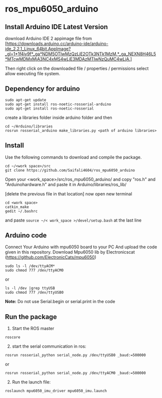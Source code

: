 # ros_mpu6050_arduino
## Install Arduino IDE Latest Version 
 download Arduino IDE 2 appimage file from [https://downloads.arduino.cc/arduino-ide/arduino-ide_2.2.1_Linux_64bit.AppImage?_gl=1*1f4iy9f*_ga*NDM5OTIwMzQzLjE2OTk3NTk1MzM.*_ga_NEXN8H46L5*MTcwMDMxMjA3NC4xMS4wLjE3MDAzMTIwNzQuMC4wLjA.] 
 
 Then right click on the downloaded file / properties / permissions  select allow executing file system.
 
## Dependency for arduino
  ```
  sudo apt-get update
  sudo apt-get install ros-noetic-rosserial-arduino
  sudo apt-get install ros-noetic-rosserial
 ```
create a libraries folder inside arduino folder and then
  ```
  cd ~/Arduino/libraries
  rosrun rosserial_arduino make_libraries.py <path of arduino libraries>
  ```

## Install

Use the following commands to download and compile the package.

```
cd ~/<work space>/src
git clone https://github.com/Saifali4604/ros_mpu6050_arduino
```
Open your <work_space>/src/ros_mpu6050_arduino/ and copy "ros.h" and "Arduinohardware.h" and paste it in Arduino/libraries/ros_lib/

[delete the previous file in that location]
now open new terminal 
```
cd <work space>
catkin_make
gedit ~/.bashrc
```
and paste ```source ~/< work_space >/devel/setup.bash``` at the last line
## Arduino code
Connect Your Arduino with mpu6050 board to your PC And upload the code given in this repository.
Download Mpu6050 lib by Electronicscat (https://github.com/ElectronicCats/mpu6050)
```
sudo ls -l /dev/ttyACM* 
sudo chmod 777 /dev/ttyACM0
```
or
```
ls -l /dev |grep ttyUSB
sudo chmod 777 /dev/ttyUSB0
```
**Note:** Do not use Serial.begin or serial.print in the code

## Run the package
1. Start the ROS master
```
roscore
```
2. start the serial communication in ros:
``` 
rosrun rosserial_python serial_node.py /dev/ttyUSB0 _baud:=500000
```
or 
```
rosrun rosserial_python serial_node.py /dev/ttyACM0 _baud:=500000
```
2. Run the launch file:
```
roslaunch mpu6050_imu_driver mpu6050_imu.launch
```

